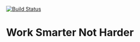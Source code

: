 [![Build Status](https://api.travis-ci.org/codeandcraftnyc/wsnh.js.svg?branch=master)](https://travis-ci.org/codeandcraftnyc/wsnh.js)

# Work Smarter Not Harder


